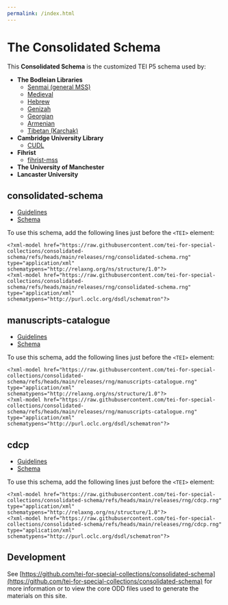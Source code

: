 ```yaml
---
permalink: /index.html
---
```


# The Consolidated Schema

This **Consolidated Schema** is the customized TEI P5 schema used by:

- **The Bodleian Libraries**
  - [Senmai (general MSS)](https://github.com/bodleian/senmai-mss)
  - [Medieval](https://github.com/bodleian/medieval-mss)
  - [Hebrew](https://github.com/bodleian/hebrew-mss)
  - [Genizah](https://github.com/bodleian/genizah-mss)
  - [Georgian](https://github.com/bodleian/georgian-mss)
  - [Armenian](https://github.com/bodleian/armenian-mss)
  - [Tibetan (Karchak)](https://github.com/bodleian/karchak-mss)
- **Cambridge University Library**
  - [CUDL](https://cudl.lib.cam.ac.uk/)
- **Fihrist**
  - [fihrist-mss](https://github.com/fihristorg/fihrist-mss)
- **The University of Manchester**
- **Lancaster University**

## consolidated-schema

- [Guidelines](releases/documentation/consolidated-schema.html)
- [Schema](releases/rng/consolidated-schema.rng)

To
		use this schema, add the following lines just before the `<TEI>` element:

```
<?xml-model href="https://raw.githubusercontent.com/tei-for-special-collections/consolidated-schema/refs/heads/main/releases/rng/consolidated-schema.rng" type="application/xml" schematypens="http://relaxng.org/ns/structure/1.0"?>
<?xml-model href="https://raw.githubusercontent.com/tei-for-special-collections/consolidated-schema/refs/heads/main/releases/rng/consolidated-schema.rng" type="application/xml" schematypens="http://purl.oclc.org/dsdl/schematron"?>
```

## manuscripts-catalogue

- [Guidelines](releases/documentation/manuscripts-catalogue.html)
- [Schema](releases/rng/manuscripts-catalogue.rng)

To
		use this schema, add the following lines just before the `<TEI>` element:

```
<?xml-model href="https://raw.githubusercontent.com/tei-for-special-collections/consolidated-schema/refs/heads/main/releases/rng/manuscripts-catalogue.rng" type="application/xml" schematypens="http://relaxng.org/ns/structure/1.0"?>
<?xml-model href="https://raw.githubusercontent.com/tei-for-special-collections/consolidated-schema/refs/heads/main/releases/rng/manuscripts-catalogue.rng" type="application/xml" schematypens="http://purl.oclc.org/dsdl/schematron"?>
```

## cdcp

- [Guidelines](releases/documentation/cdcp.html)
- [Schema](releases/rng/cdcp.rng)

To
		use this schema, add the following lines just before the `<TEI>` element:

```
<?xml-model href="https://raw.githubusercontent.com/tei-for-special-collections/consolidated-schema/refs/heads/main/releases/rng/cdcp.rng" type="application/xml" schematypens="http://relaxng.org/ns/structure/1.0"?>
<?xml-model href="https://raw.githubusercontent.com/tei-for-special-collections/consolidated-schema/refs/heads/main/releases/rng/cdcp.rng" type="application/xml" schematypens="http://purl.oclc.org/dsdl/schematron"?>
```

## Development
See [https://github.com/tei-for-special-collections/consolidated-schema](https://github.com/tei-for-special-collections/consolidated-schema) for
more information or to view the core ODD files used to generate the materials on this site.
